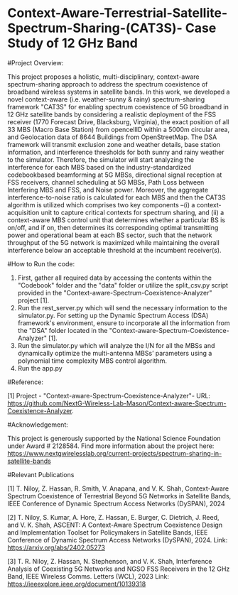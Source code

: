 # Context-Aware-Terrestrial-Satellite-Spectrum-Sharing-(CAT3S)- Case Study of 12 GHz Band

#Project Overview:

This project proposes a holistic, multi-disciplinary, context-aware spectrum-sharing approach to address the spectrum coexistence of broadband wireless systems in satellite bands. In this work, we developed a novel context-aware (i.e. weather-sunny & rainy) spectrum-sharing framework "CAT3S" for enabling spectrum coexistence of 5G broadband in 12 GHz satellite bands by considering a realistic deployment of the FSS receiver (1770 Forecast Drive, Blacksburg, Virginia), the exact position of all 33 MBS (Macro Base Station) from opencellID within a 5000m circular area, and Geolocation data of 8644 Buildings from OpenStreetMap. The DSA framework will transmit exclusion zone and weather details, base station information, and interference thresholds for both sunny and rainy weather to the simulator. Therefore, the simulator will start analyzing the interference for each MBS based on the industry-standardized codebookbased beamforming at 5G MBSs, directional signal reception at FSS receivers, channel scheduling at 5G MBSs, Path Loss between Interfering MBS and FSS, and Noise power. Moreover, the aggregate interference-to-noise ratio is calculated for each MBS and then the CAT3S algorithm is utilized which comprises two key components –(i) a context-acquisition unit to capture critical contexts for spectrum sharing, and (ii) a context-aware MBS control unit that determines whether a particular BS is on/off, and if on, then determines its corresponding optimal transmitting power and operational beam at each BS sector, such that the network throughput of the 5G network is maximized while maintaining the overall interference below an acceptable threshold at the incumbent receiver(s). 


#How to Run the code:

1. First, gather all required data by accessing the contents within the "Codebook" folder and the "data" folder or utilize the split_csv.py script provided in the "Context-aware-Spectrum-Coexistence-Analyzer" project [1].
3. Run the rest_server.py which will send the necessary information to the simulator.py. For setting up the Dynamic Spectrum Access (DSA) framework's environment, ensure to incorporate all the information from the "DSA" folder located in the "Context-aware-Spectrum-Coexistence-Analyzer" [1].
4. Run the simulator.py which will analyze the I/N for all the MBSs and dynamically optimize the multi-antenna MBSs’ parameters using a polynomial time complexity MBS control algorithm.
5. Run the app.py

#Reference:

[1] Project - "Context-aware-Spectrum-Coexistence-Analyzer"- URL: https://github.com/NextG-Wireless-Lab-Mason/Context-aware-Spectrum-Coexistence-Analyzer.

#Acknowledgement:

This project is generously supported by the National Science Foundation under Award # 2128584. Find more information about the project here: https://www.nextgwirelesslab.org/current-projects/spectrum-sharing-in-satellite-bands

#Relevant Publications

[1] T. Niloy, Z. Hassan, R. Smith, V. Anapana, and V. K. Shah, Context-Aware Spectrum Coexistence of Terrestrial Beyond 5G Networks in Satellite Bands, IEEE Conference of Dynamic Spectrum Access Networks (DySPAN), 2024

[2] T. Niloy, S. Kumar, A. Hore, Z. Hassan, E. Burger, C. Dietrich, J. Reed, and V. K. Shah, ASCENT: A Context-Aware Spectrum Coexistence Design and Implementation Toolset for Policymakers in Satellite Bands, IEEE Conference of Dynamic Spectrum Access Networks (DySPAN), 2024. Link: https://arxiv.org/abs/2402.05273

[3] T. R. Niloy, Z. Hassan, N. Stephenson, and V. K. Shah, Interference Analysis of Coexisting 5G Networks and NGSO FSS Receivers in the 12 GHz Band, IEEE Wireless Comms. Letters (WCL), 2023 Link: https://ieeexplore.ieee.org/document/10139318
